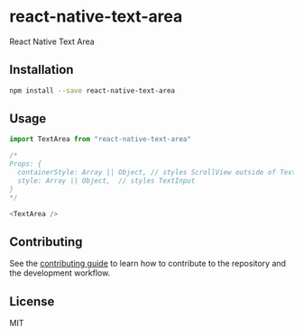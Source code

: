 # react-native-text-area

React Native Text Area

## Installation

```sh
npm install --save react-native-text-area
```

## Usage

```js
import TextArea from "react-native-text-area"

/*
Props: {
  containerStyle: Array || Object, // styles ScrollView outside of TextInput
  style: Array || Object,  // styles TextInput
}
*/

<TextArea />
```

## Contributing

See the [contributing guide](CONTRIBUTING.md) to learn how to contribute to the repository and the development workflow.

## License

MIT
